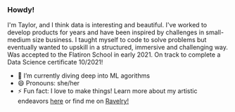 ### Howdy!
I'm Taylor, and I think data is interesting and beautiful. I've worked to develop products for years and have been inspired by challenges in small-medium size business. I taught myself to code to solve problems but eventually wanted to upskill in a structured, immersive and challenging way. Was accepted to the Flatiron School in early 2021. On track to complete a Data Science certificate 10/2021!

- 🌱 I’m currently diving deep into ML agorithms
- 😄 Pronouns: she/her
- ⚡ Fun fact: I love to make things! Learn more about my artistic endeavors [here](https://halemade.com/) or find me on [Ravelry!](https://www.ravelry.com/people/halemade)






<!--
**halemade/halemade** is a ✨ _special_ ✨ repository because its `README.md` (this file) appears on your GitHub profile.

Here are some ideas to get you started:

- 🔭 I’m currently working on ...
- 🌱 I’m currently learning ...
- 👯 I’m looking to collaborate on ...
- 🤔 I’m looking for help with ...
- 💬 Ask me about ...
- 📫 How to reach me: ...
- 😄 Pronouns: she/her
- ⚡ Fun fact: ...
-->
